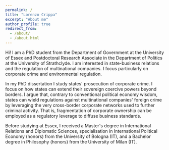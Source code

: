 ```yaml
---
permalink: /
title: "Lorenzo Crippa"
excerpt: "About me"
author_profile: true
redirect_from: 
  - /about/
  - /about.html
---
```


Hi! I am a PhD student from the Department of Government at the University of Essex and Postdoctoral Research Associate in the Department of Politics at the University of Strathclyde. I am interested in state-business relations and the regulation of multinational companies. I focus particularly on corporate crime and environmental regulation. 

In my PhD dissertation I study states' prosecution of corporate crime. I focus on how states can extend their sovereign coercive powers beyond borders. I argue that, contrary to conventional political economy wisdom, states can wield regulations against multinational companies' foreign crime by leveraging the very cross-border corporate networks used to further criminal activity. That is, fragmentation of corporate ownership can be employed as a regulatory leverage to diffuse business standards.

Before studying at Essex, I received a Master's degree in International Relations and Diplomatic Sciences, specialisation in International Political Economy (honors) from the University of Bologna (IT), and a Bachelor degree in Philosophy (honors) from the University of Milan (IT). 
